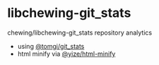 libchewing-git_stats
===========

chewing/libchewing-git_stats repository analytics

 - using [@tomgi/git_stats](https://github.com/tomgi/git_stats)
 - html minify via [@yize/html-minify](https://github.com/yize/html-minify)
